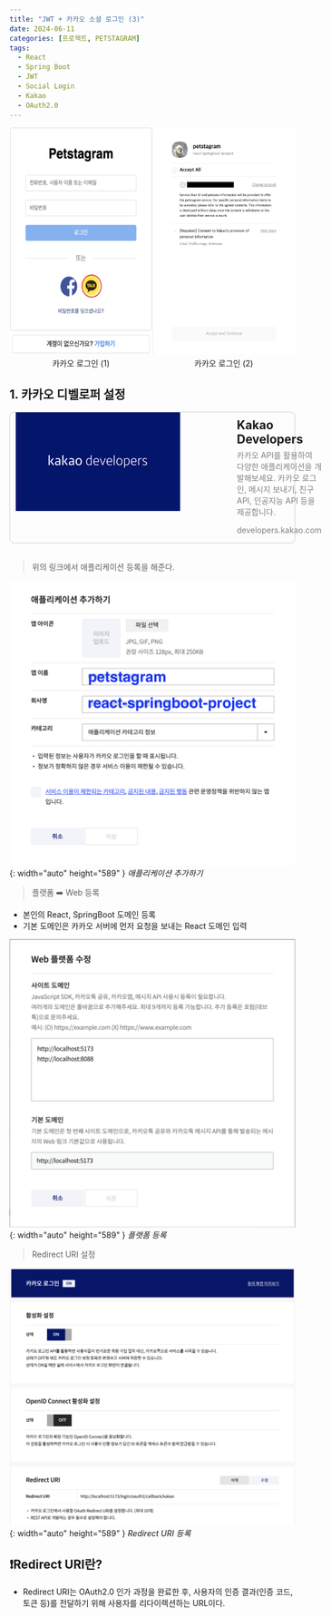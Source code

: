 ```yaml
---
title: "JWT + 카카오 소셜 로그인 (3)"
date: 2024-06-11
categories: [프로젝트, PETSTAGRAM]
tags:
  - React
  - Spring Boot
  - JWT
  - Social Login
  - Kakao
  - OAuth2.0
---
```


<style>
  .flex-container {
    display: flex;
    justify-content: space-between;
  }
  .image-container {
    position: relative;
    width: 100%;
    display: flex;
    flex-direction: column;
    align-items: center;
  }
  .image-container img {
    width: 300px;
    height: 400px;
  }
  .caption {
    text-align: center;
    margin-top: 5px;
  }
  .link-container {
    display: flex;
    border: 1px solid #d0d0d0;
    border-radius: 8px;
    cursor: pointer;
    text-decoration: none;
    color: inherit;
  }
  .link-container img {
    width: 100%;
    height: 100%;
    padding: 0 10px;
    margin-right: 70px;
  }
  .link-content {
    margin: auto 20px;
    padding: 0;
  }
  .link-content h2 {
    margin-top: 10px;
    margin-bottom: 5px;
  }
  .link-content p {
    color: gray;
    margin-top: 5px;
    display: block;
  }
</style>

<div class="flex-container">
  <div class="image-container">
    <img src="/assets/img/posts/Petstagram-Project/kakao-login-main.png" alt="카카오 로그인 (1)">
    <div class="caption">카카오 로그인 (1)</div>
  </div>
  <div class="image-container">
    <img src="/assets/img/posts/Petstagram-Project/kakao-login-sub.png" alt="카카오 로그인 (2)">
    <div class="caption">카카오 로그인 (2)</div>
  </div>
</div>

## 1. 카카오 디벨로퍼 설정

<div class="link-container" onclick="window.open('https://developers.kakao.com/', '_blank');">
  <img src="./assets/img/posts/Petstagram-Project/kakao-developer-logo.png" alt="Kakao Developers"/>
  <div class="link-content">
    <h2>Kakao Developers</h2>
    <p>카카오 API를 활용하여 다양한 애플리케이션을 개발해보세요. 카카오 로그인, 메시지 보내기, 친구 API, 인공지능 API 등을 제공합니다.</p>
    <p>developers.kakao.com</p>
  </div>
</div>
<br>

> 위의 링크에서 애플리케이션 등록을 해준다.

![Register Application](/assets/img/posts/Petstagram-Project/kakao-register-app.png){: width="auto" height="589" }
_애플리케이션 추가하기_

> 플랫폼 ➡️ Web 등록
- 본인의 React, SpringBoot 도메인 등록
- 기본 도메인은 카카오 서버에 먼저 요청을 보내는 React 도메인 입력

![Register PlatForm](/assets/img/posts/Petstagram-Project/kakao-register-platform.png){: width="auto" height="589" }
_플랫폼 등록_

> Redirect URI 설정

![Register Callback](/assets/img/posts/Petstagram-Project/kakao-register-Callback.png){: width="auto" height="589" }
_Redirect URI 등록_

## ❗️Redirect URI란?
- Redirect URI는 OAuth2.0 인가 과정을 완료한 후, 사용자의 인증 결과(인증 코드, 토큰 등)를 전달하기 위해 사용자를 리다이렉션하는 URL이다.








